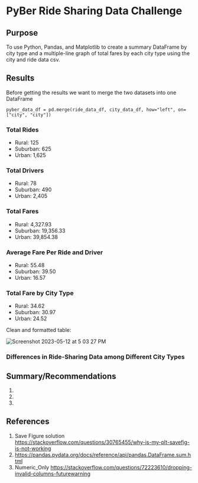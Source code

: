 # PyBer Ride Sharing Data Challenge

## Purpose
To use Python, Pandas, and Matplotlib to create a summary DataFrame by city type and a multiple-line graph of total fares by each city type using the city and ride data csv.

## Results

Before getting the results we want to merge the two datasets into one DataFrame

    pyber_data_df = pd.merge(ride_data_df, city_data_df, how="left", on=["city", "city"])


### Total Rides
- Rural: 125
- Suburban: 625
- Urban: 1,625

### Total Drivers
- Rural: 78
- Suburban: 490
- Urban: 2,405

### Total Fares
- Rural: 4,327.93
- Suburban: 19,356.33
- Urban: 39,854.38

### Average Fare Per Ride and Driver
- Rural: 55.48
- Suburban: 39.50
- Urban: 16.57

### Total Fare by City Type
- Rural: 34.62
- Suburban: 30.97
- Urban: 24.52

Clean and formatted table:

![Screenshot 2023-05-12 at 5 03 27 PM](https://github.com/Jall3n/Module-5-Ride-Sharing/assets/119149740/3b41242e-b0ac-472d-8ff2-fa794808f2bb)


### Differences in Ride-Sharing Data among Different City Types


## Summary/Recommendations
1.
2.
3.

## References
1. Save Figure solution https://stackoverflow.com/questions/30765455/why-is-my-plt-savefig-is-not-working
2. https://pandas.pydata.org/docs/reference/api/pandas.DataFrame.sum.html
3. Numeric_Only https://stackoverflow.com/questions/72223610/dropping-invalid-columns-futurewarning
